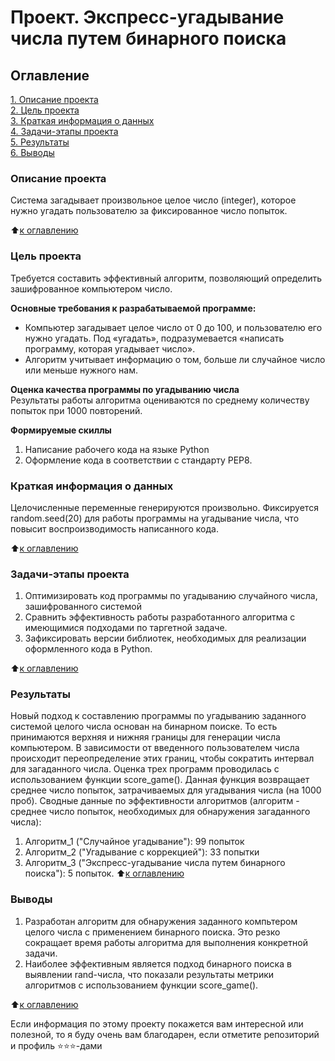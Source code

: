 # Проект. Экспресс-угадывание числа путем бинарного поиска

## Оглавление  
[1. Описание проекта](https://github.com/Edgars97/Projects.README.md#Описание-проекта)  
[2. Цель проекта](https://github.com/Edgars97/Projects.README.md#Какой-кейс-решаем)  
[3. Краткая информация о данных](https://github.com/Edgars97/Projects.README.md#Краткая-информация-о-данных)  
[4. Задачи-этапы проекта](https://github.com/Edgars97/Projects.README.md#Этапы-работы-над-проектом)  
[5. Результаты](https://github.com/Edgars97/Projects.README.md#Результат)    
[6. Выводы](https://github.com/Edgars97/Projects.README.md#Выводы) 

### Описание проекта    
Система загадывает произвольное целое число (integer), которое нужно угадать пользователю за фиксированное число попыток.

:arrow_up:[к оглавлению](https://github.com/Edgars97/Projects.README.md#Оглавление)


### Цель проекта    
Требуется составить эффективный алгоритм, позволяющий определить зашифрованное компьютером число.

**Основные требования к разрабатываемой программе:**  
- Компьютер загадывает целое число от 0 до 100, и пользователю его нужно угадать. Под «угадать», подразумевается «написать программу, которая угадывает число».
- Алгоритм учитывает информацию о том, больше ли случайное число или меньше нужного нам.

**Оценка качества программы по угадыванию числа**     
Результаты работы алгоритма оцениваются по среднему количеству попыток при 1000 повторений.

**Формируемые скиллы**     
1. Написание рабочего кода на языке Python
2. Оформление кода в соответствии с стандарту PEP8.


### Краткая информация о данных
Целочисленные переменные генерируются произвольно. Фиксируется random.seed(20) для работы программы на угадывание числа, что повысит воспроизводимость написанного кода.
  
:arrow_up:[к оглавлению](https://github.com/Edgars97/Projects.README.md#Оглавление)


### Задачи-этапы проекта  
1. Оптимизировать код программы по угадыванию случайного числа, зашифрованного системой
2. Сравнить эффективность работы разработанного алгоритма с имеющимися подходами по таргетной задаче.
3. Зафиксировать версии библиотек, необходимых для реализации оформленного кода в Python.

:arrow_up:[к оглавлению](https://github.com/Edgars97/Projects.README.md#Оглавление)


### Результаты
Новый подход к составлению программы по угадыванию заданного системой целого числа основан на бинарном поиске. То есть принимаются верхняя и нижняя границы для генерации числа компьютером. В зависимости от введенного пользователем числа происходит переопределение этих границ, чтобы сократить интервал для загаданного числа.
Оценка трех программ проводилась с использованием функции score_game(). Данная функция возвращает среднее число попыток, затрачиваемых для угадывания числа (на 1000 проб).
Сводные данные по эффективности алгоритмов (алгоритм - среднее число попыток, необходимых для обнаружения загаданного числа):
1. Алгоритм_1 ("Случайное угадывание"): 99 попыток
2. Алгоритм_2 ("Угадывание с коррекцией"): 33 попытки
3. Алгоритм_3 ("Экспресс-угадывание числа путем бинарного поиска"): 5 попыток.
:arrow_up:[к оглавлению](https://github.com/Edgars97/Projects.README.md#Оглавление)


### Выводы
1. Разработан алгоритм для обнаружения заданного компьтером целого числа с применением бинарного поиска. Это резко сокращает время работы алгоритма для выполнения конкретной задачи.
2. Наиболее эффективным является подход бинарного поиска в выявлении rand-числа, что показали результаты метрики алгоритмов с использованием функции score_game().

:arrow_up:[к оглавлению](https://github.com/Edgars97/Projects.README.md#Оглавление)


Если информация по этому проекту покажется вам интересной или полезной, то я буду очень вам благодарен, если отметите репозиторий и профиль ⭐️⭐️⭐️-дами